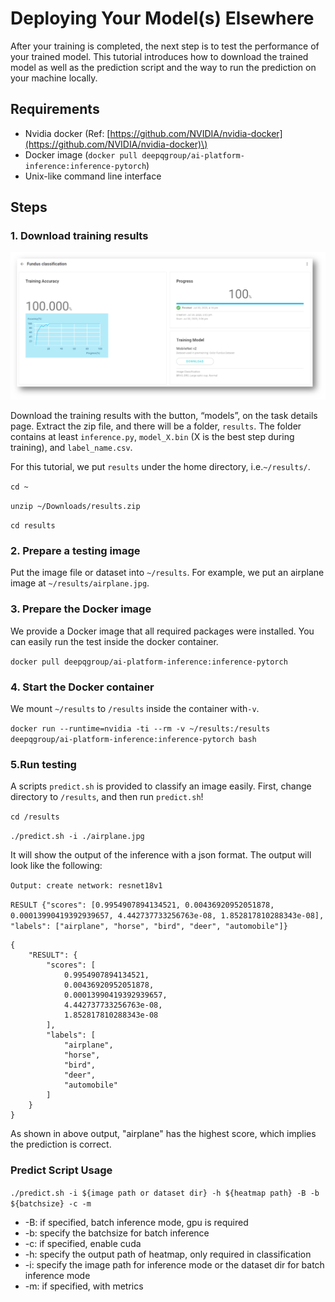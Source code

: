 # Deploying Your Model\(s\) Elsewhere

After your training is completed, the next step is to test the performance of your trained model. This tutorial introduces how to download the trained model as well as the prediction script and the way to run the prediction on your machine locally.

## Requirements

* Nvidia docker \(Ref: [https://github.com/NVIDIA/nvidia-docker](https://github.com/NVIDIA/nvidia-docker)\) 
* Docker image \(`docker pull deepqgroup/ai-platform-inference:inference-pytorch`\) 
* Unix-like command line interface

## Steps

### 1. Download training results

![](../.gitbook/assets/image%20%28122%29.png)

Download the training results with the button, “models”, on the task details page. Extract the zip file, and there will be a folder, `results`. The folder contains at least `inference.py`, `model_X.bin` \(X is the best step during training\), and `label_name.csv`.

For this tutorial, we put `results` under the home directory, i.e.`~/results/`.

`cd ~`

`unzip ~/Downloads/results.zip`

`cd results`

### 2. Prepare a testing image

Put the image file or dataset into `~/results`. For example, we put an airplane image at `~/results/airplane.jpg`.

### 3. Prepare the Docker image

We provide a Docker image that all required packages were installed. You can easily run the test inside the docker container.

`docker pull deepqgroup/ai-platform-inference:inference-pytorch`

### 4. Start the Docker container

We mount `~/results` to `/results` inside the container with`-v`.

`docker run --runtime=nvidia -ti --rm -v ~/results:/results deepqgroup/ai-platform-inference:inference-pytorch bash`

### 5.Run testing

A scripts `predict.sh` is provided to classify an image easily. First, change directory to `/results`, and then run `predict.sh`!

`cd /results`

`./predict.sh -i ./airplane.jpg`

It will show the output of the inference with a json format. The output will look like the following:

`Output: create network: resnet18v1`

`RESULT {"scores": [0.9954907894134521, 0.00436920952051878, 0.00013990419392939657, 4.442737733256763e-08, 1.852817810288343e-08], "labels": ["airplane", "horse", "bird", "deer", "automobile"]}`

```text
{
    "RESULT": {
        "scores": [
            0.9954907894134521, 
            0.00436920952051878, 
            0.00013990419392939657, 
            4.442737733256763e-08, 
            1.852817810288343e-08
        ], 
        "labels": [
            "airplane", 
            "horse", 
            "bird", 
            "deer", 
            "automobile"
        ]
    }
}
```

As shown in above output, "airplane" has the highest score, which implies the prediction is correct.

### Predict Script Usage

`./predict.sh -i ${image path or dataset dir} -h ${heatmap path} -B -b ${batchsize} -c -m`

* -B: if specified, batch inference mode, gpu is required
* -b: specify the batchsize for batch inference
* -c: if specified, enable cuda
* -h: specify the output path of heatmap, only required in classification
* -i: specify the image path for inference mode or the dataset dir for batch inference mode
* -m: if specified, with metrics

